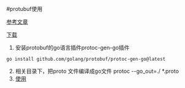 
#protubuf使用

[参考文章](https://blog.csdn.net/zhoupenghui168/article/details/130923516)

[下载](https://github.com/protocolbu%EF%AC%80ers/protobuf/releases)

1. 安装protobuf的go语言插件protoc-gen-go插件
```shell
go install github.com/golang/protobuf/protoc-gen-go@latest
```
2. 相关目录下，把proto 文件编译成go文件
   protoc --go_out=./ *.proto
3. [使用](https://developers.google.com/protocol-buffers/docs/proto3)
